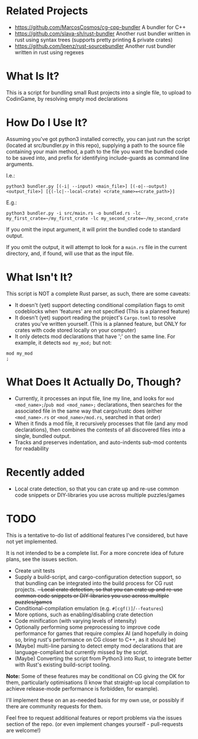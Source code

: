 # Related Projects
- https://github.com/MarcosCosmos/cg-cpp-bundler A bundler for C++
- https://github.com/slava-sh/rust-bundler Another rust bundler written in rust using syntax trees (supports pretty printing & private crates)
- https://github.com/lpenz/rust-sourcebundler Another rust bundler written in rust using regexes


# What Is It?
This is a script for bundling small Rust projects into a single file, to upload to CodinGame, by resolving empty mod declarations

# How Do I Use It?
Assuming you've got python3 installed correctly, you can just run the script (located at src/bundler.py in this repo), supplying a path to the source file containing your main method, a path to the file you want the bundled code to be saved into, and prefix for identifying include-guards as command line arguments.

I.e.:

```
python3 bundler.py [(-i| --input) <main_file>] [(-o|--output) <output_file>] [{(-lc|--local-crate) <crate_name>=<crate_path>}]
```

E.g.:

```
python3 bundler.py -i src/main.rs -o bundled.rs -lc my_first_crate=~/my_first_crate -lc my_second_crate=~/my_second_crate
```

If you omit the input argument, it will print the bundled code to standard output.

If you omit the output, it will attempt to look for a `main.rs` file in the current directory, and, if found, will use that as the input file.

# What Isn't It?
This script is NOT a complete Rust parser, as such, there are some caveats:
- It doesn't (yet) support detecting conditional compilation flags to omit codeblocks when 'features' are not specified (This is a planned feature)
- It doesn't (yet) support reading the project's `Cargo.toml` to resolve crates you've written yourself. (This is a planned feature, but ONLY for crates with code stored locally on your computer)
- It only detects mod declarations that have ';' on the same line. For example, it detects `mod my_mod;` but not:
```
mod my_mod
;
```

# What Does It Actually Do, Though?
- Currently, it processes an input file, line my line, and looks for `mod <mod_name>;`/`pub mod <mod_name>;` declarations, then searches for the associated file in the same way that cargo/rustc does (either `<mod_name>.rs` or `<mod_name>/mod.rs`, searched in that order)
- When it finds a mod file, it recursively processes that file (and any mod declarations), then combines the contests of all discovered files into a single, bundled output.
- Tracks and preserves indentation, and auto-indents sub-mod contents for readability 

# Recently added
- Local crate detection, so that you can crate up and re-use common code snippets or DIY-libraries you use across multiple puzzles/games

# TODO
This is a tentative to-do list of additional features I've considered, but have not yet implemented.

It is not intended to be a complete list. For a more concrete idea of future plans, see the issues section.
- Create unit tests
- Supply a build-script, and cargo-configuration detection support, so that bundling can be integrated into the build process for CG rust projects.
~~- Local crate detection, so that you can crate up and re-use common code snippets or DIY-libraries you use across multiple puzzles/games~~
- Conditional-compilation emulation (e.g. `#[cgf()]`/`--features`)
- More options, such as enabling/disabling crate detection
- Code minification (with varying levels of intensity)
- Optionally performing some preprocessing to improve code performance for games that require complex AI (and hopefully in doing so, bring rust's performance on CG closer to C++, as it should be)
- (Maybe) multi-line parsing to detect empty mod declarations that are language-compliant but currently missed by the script.
- (Maybe) Converting the script from Python3 into Rust, to integrate better with Rust's existing build-script tooling.

__Note:__ Some of these features may be conditional on CG giving the OK for them, particularly optimisations (I know that straight-up local compilation to achieve release-mode performance is forbidden, for example).

I'll implement these on an as-needed basis for my own use, or possibly if there are community requests for them.

Feel free to request additional features or report problems via the issues section of the repo. (or even implement changes yourself - pull-requests are welcome!)
